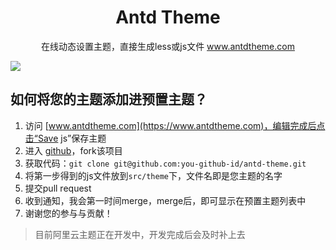 

<h1 align="center">Antd Theme</h1>

<p align="center">
  在线动态设置主题，直接生成less或js文件 <a href="https://www.antdtheme.com">www.antdtheme.com</a>
</p>

![](https://github.com/gzgogo/antd-theme/raw/master/screenshot.png)


## 如何将您的主题添加进预置主题？
1. 访问 [www.antdtheme.com](https://www.antdtheme.com)，编辑完成后点击“Save js”保存主题
2. 进入 [github](https://github.com/gzgogo/antd-theme)，fork该项目
3. 获取代码：`git clone git@github.com:you-github-id/antd-theme.git`
4. 将第一步得到的js文件放到`src/theme`下，文件名即是您主题的名字
5. 提交pull request
6. 收到通知，我会第一时间merge，merge后，即可显示在预置主题列表中
7. 谢谢您的参与与贡献！

> 目前阿里云主题正在开发中，开发完成后会及时补上去
